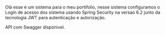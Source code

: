 Olá esse é um sistema para o meu portifolio, 
nesse sistema configuramos o Login de acesso dos sistema usando Spring Security na versao 6.2 junto da tecnologia JWT para autenticação e autorização.

API com Swagger disponivel.
